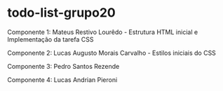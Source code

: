 # todo-list-grupo20

Componente 1: Mateus Restivo Lourêdo - Estrutura HTML inicial e Implementação da tarefa CSS

Componente 2: Lucas Augusto Morais Carvalho - Estilos iniciais do CSS

Componente 3: Pedro Santos Rezende

Componente 4: Lucas Andrian Pieroni 
